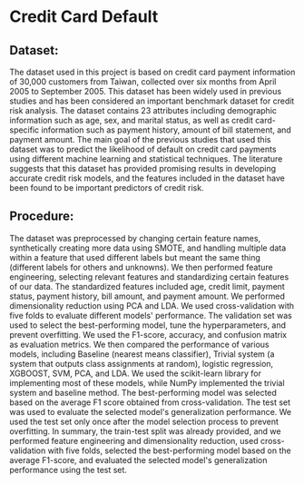 # Credit Card Default
## Dataset: 
The dataset used in this project is based on credit card payment information of 30,000 customers from Taiwan, collected over six months from April 2005 to September 2005. This dataset has been widely used in previous studies and has been considered an important benchmark dataset for credit risk analysis. The dataset contains 23 attributes including demographic information such as age, sex, and marital status, as well as credit card-specific information such as payment history, amount of bill statement, and payment amount. The main goal of the previous studies that used this dataset was to predict the likelihood of default on credit card payments using different machine learning and statistical techniques. The literature suggests that this dataset has provided promising results in developing accurate credit risk models, and the features included in the dataset have been found to be important predictors of credit risk.

## Procedure:
The dataset was preprocessed by changing certain feature names, synthetically creating more data using SMOTE, and handling multiple data within a feature that used different labels but meant the same thing (different labels for others and unknowns).
We then performed feature engineering, selecting relevant features and standardizing certain features of our data. The standardized features included age, credit limit, payment status, payment history, bill amount, and payment amount. We performed dimensionality reduction using PCA and LDA.
We used cross-validation with five folds to evaluate different models' performance. The validation set was used to select the best-performing model, tune the hyperparameters, and prevent overfitting. We used the F1-score, accuracy, and confusion matrix as evaluation metrics.
We then compared the performance of various models, including Baseline (nearest means classifier), Trivial system (a system that outputs class assignments at random), logistic regression, XGBOOST, SVM, PCA, and LDA. We used the scikit-learn library for implementing most of these models, while NumPy implemented the trivial system and baseline method.
The best-performing model was selected based on the average F1 score obtained from cross-validation. The test set was used to evaluate the selected model's generalization performance. We used the test set only once after the model selection process to prevent overfitting.
In summary, the train-test split was already provided, and we performed feature engineering and dimensionality reduction, used cross-validation with five folds, selected the best-performing model based on the average F1-score, and evaluated the selected model's generalization performance using the test set. 
